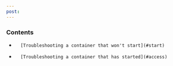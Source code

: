 ```yaml
---
post: 
---
```


### Contents

*		[Troubleshooting a container that won't start](#start)
*		[Troubleshooting a container that has started](#access)

